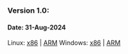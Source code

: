 ### Version 1.0:
#### Date: 31-Aug-2024
Linux: [x86](releases/download/yScheduler/yScheduler_Linux_x86_1.0.zip) | [ARM](releases/download/yScheduler/yScheduler_Linux_ARM_1.0.zip)
Windows: [x86](releases/download/yScheduler/yScheduler_Win_x86_1.0.zip) | [ARM](releases/download/yScheduler/yScheduler_Win_ARM_1.0.zip)